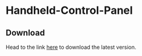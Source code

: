 # Handheld-Control-Panel

## Download
Head to the link [here](https://github.com/project-sbc/Handheld-Control-Panel/releases) to download the latest version.
